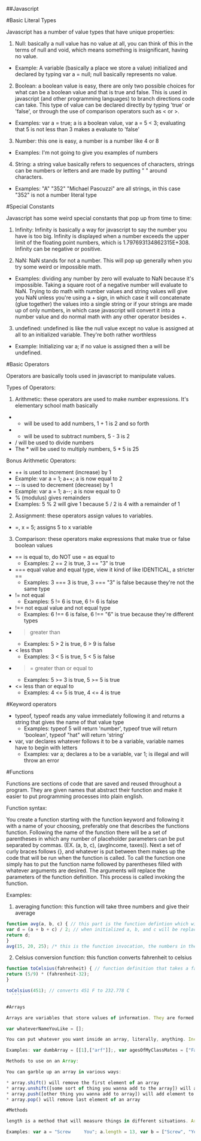 ##Javascript  

#Basic Literal Types  

Javascript has a number of value types that have unique properties: 

1. Null: basically a null value has no value at all, you can think of this in the terms of null and void, which means something is insignificant, having no value.  
  * Example: A variable (basically a place we store a value) initialized and declared by typing var a = null; null basically represents no value.

2. Boolean: a boolean value is easy, there are only two possible choices for what can be a boolean value and that is true and false. This is used in javascript (and other programming languages) to branch directions code can take. This type of value can be declared directly by typing 'true' or 'false', or through the use of comparison operators such as < or >.  
  * Examples: var a = true; a is a boolean value, var a = 5 < 3; evaluating that 5 is not less than 3 makes a evaluate to 'false'  
  
3. Number: this one is easy, a number is a number like 4 or 8  
  * Examples: I'm not going to give you examples of numbers  
  
4. String: a string value basically refers to sequences of characters, strings can be numbers or letters and are made by putting " " around characters.  
  * Examples: "A" "352" "Michael Pascuzzi" are all strings, in this case "352" is not a number literal type  

#Special Constants  

Javascript has some weird special constants that pop up from time to time:  

1. Infinity: Infinity is basically a way for javascript to say the number you have is too big. Infinity is displayed when a number exceeds the upper limit of the floating point numbers, which is 1.797693134862315E+308. Infinity can be negative or positive.  

2. NaN: NaN stands for not a number. This will pop up generally when you try some weird or impossible math.  
  * Examples: dividing any number by zero will evaluate to NaN because it's impossible. Taking a square root of a negative number will evaluate to NaN. Trying to do math with number values and string values will give you NaN unless you're using a + sign, in which case it will concatenate (glue together) the values into a single string or if your strings are made up of only numbers, in which case javascript will convert it into a number value and do normal math with any other operator besides +.  
  
3. undefined: undefined is like the null value except no value is assigned at all to an initialized variable. They're both rather worthless  
  * Example: Initializing var a; if no value is assigned then a will be undefined.

#Basic Operators

Operators are basically tools used in javascript to manipulate values.

Types of Operators:

1. Arithmetic: these operators are used to make number expressions. It's elementary school math basically  
  * + will be used to add numbers, 1 + 1 is 2 and so forth  
  * - will be used to subtract numbers, 5 - 3 is 2  
  * / will be used to divide numbers  
  * The * will be used to multiply numbers, 5 * 5 is 25  

Bonus Arithmetic Operators:  
  * ++ is used to increment (increase) by 1  
   * Example: var a = 1; a++; a is now equal to 2  
  * -- is used to decrement (decrease) by 1  
   * Example: var a = 1; a--; a is now equal to 0 
  * % (modulus) gives remainders  
   * Examples: 5 % 2 will give 1 because 5 / 2 is 4 with a remainder of 1  

2. Assignment: these operators assign values to variables.  
  * =, x = 5; assigns 5 to x variable  

3. Comparison: these operators make expressions that make true or false boolean values  
  * == is	equal to, do NOT use = as equal to  
    * Examples: 2 == 2 is true, 3 == "3" is true  
  * ===	equal value and equal type, view it kind of like IDENTICAL, a stricter ==  
    * Examples: 3 === 3 is true, 3 === "3" is false because they're not the same type  
  * !=	not equal  
    * Examples: 5 != 6 is true, 6 != 6 is false  
  * !==	not equal value and not equal type  
    * Examples: 6 !== 6 is false, 6 !== "6" is true because they're different types  
  * >	greater than  
    * Examples: 5 > 2 is true, 6 > 9 is false  
  * <	less than  
    * Examples: 3 < 5 is true, 5 < 5 is false  
  * >=	greater than or equal to  
    * Examples: 5 >= 3 is true, 5 >= 5 is true  
  * <=	less than or equal to  
    * Examples: 4 <= 5 is true, 4 <= 4 is true  

#Keyword operators

  * typeof, typeof reads any value immediately following it and returns a string that gives the name of that value type
    * Examples: typeof 5 will return 'number', typeof true will return 'boolean', typeof "hat" will return 'string'
  * var, var declares whatever follows it to be a variable, variable names have to begin with letters
    * Examples: var a; declares a to be a variable, var 1; is illegal and will throw an error

#Functions

Functions are sections of code that are saved and reused throughout a program. They are given names that abstract their function and make it easier to put programming processes into plain english.  

Function syntax:  

You create a function starting with the function keyword and following it with a name of your choosing, preferably one that describes the functions function. Following the name of the function there will be a set of parentheses in which any number of placeholder parameters can be put separated by commas. (EX. (a, b, c), (avgIncome, taxes)). Next a set of curly braces follows {}, and whatever is put between them makes up the code that will be run when the function is called. To call the function one simply has to put the function name followed by parentheses filled with whatever arguments are desired. The arguments will replace the parameters of the function definition. This process is called invoking the function.  

Examples:  

1. averaging function: this function will take three numbers and give their average  

  ````javascript
function avg(a, b, c) { // this part is the function defintion which will define the function
  var d = (a + b + c) / 2; // when initialized a, b, and c will be replaced by whatever is typed
  return d;
}
avg(15, 20, 25); /* this is the function invocation, the numbers in the parentheses replace the parameters and are averaged */
  ````

2. Celsius conversion function: this function converts fahrenheit to celsius

  ````javascript
 function toCelsius(fahrenheit) { // function definition that takes a fahrenheit value and converts it to celsius
  return (5/9) * (fahrenheit-32);
 }
 
 toCelsius(451); // converts 451 F to 232.778 C
    ````

#Arrays  

Arrays are variables that store values of information. They are formed like this:  

var whateverNameYouLike = [];  

You can put whatever you want inside an array, literally, anything. Including other arrays. ARRAYCEPTION! You just have to be sure to separate each value with a comma.  

Examples: var dumbArray = [[1],["arf"]];, var agesOfMyClassMates = ["Fairly Old", "Old", "How are you alive???"];  

Methods to use on an Array:

You can garble up an array in various ways:

* array.shift() will remove the first element of an array  
* array.unshift([some sort of thing you wanna add to the array]) will add an element to the beginning of an array  
* array.push([other thing you wanna add to array]) will add element to the end of an array
* array.pop() will remove last element of an array

#Methods

length is a method that will measure things in different situations. Array.length will return the number of items you have in an array. string.length will measure the number of characters in a string, including spaces.

Examples: var a = "Screw     You"; a.length = 13, var b = ["Screw", "You"]; b.length = 2
